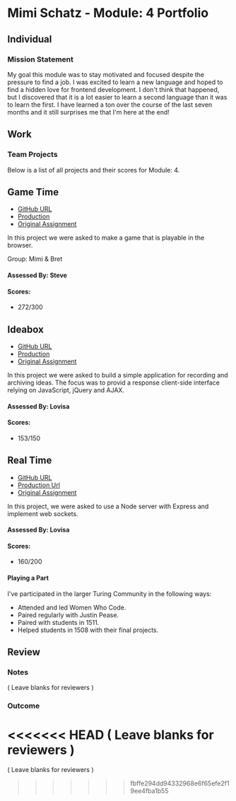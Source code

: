 # Mimi Schatz - Module: 4 Portfolio

## Individual

### Mission Statement

My goal this module was to stay motivated and focused despite the pressure to find a job. I was excited to learn a new language and hoped to find a hidden love for frontend development. I don't think that happened, but I discovered that it is a lot easier to learn a second language than it was to learn the first. I have learned a ton over the course of the last seven months and it still surprises me that I'm here at the end!

## Work

### Team Projects

Below is a list of all projects and their scores for Module: 4.

## Game Time

* [GitHub URL](https://github.com/mcschatz/breakout)
* [Production]( http://mcschatz.github.io/breakout)
* [Original Assignment](https://github.com/turingschool/lesson_plans/blob/master/ruby_04-apis_and_scalability/gametime_project.markdown)

In this project we were asked to make a game that is playable in the browser.

Group: Mimi & Bret

#### Assessed By: Steve

#### Scores:

* 272/300

## Ideabox

* [GitHub URL](https://github.com/mcschatz/ideabox.js)
* [Production](http://thoughtpour.herokuapp.com/)
* [Original Assignment](https://github.com/turingschool/curriculum/blob/master/source/projects/revenge_of_idea_box.markdown)

In this project we were asked to build a simple application for recording and archiving ideas. The focus was to provid a response client-side interface relying on JavaScript, jQuery and AJAX.

#### Assessed By: Lovisa

#### Scores:

* 153/150

## Real Time

* [GitHub URL](https://github.com/mcschatz/realtime)
* [Production Url](https://mysterious-inlet-1117.herokuapp.com/)
* [Original Assignment](https://github.com/turingschool/lesson_plans/blob/master/ruby_04-apis_and_scalability/real_time_applications_with_node.markdown)

In this project, we were asked to use a Node server with Express and implement web sockets.

#### Assessed By: Lovisa

#### Scores:

* 160/200

#### Playing a Part

I've participated in the larger Turing Community in the following ways:

* Attended and led Women Who Code.
* Paired regularly with Justin Pease.
* Paired with students in 1511.
* Helped students in 1508 with their final projects.

## Review

### Notes

( Leave blanks for reviewers )

### Outcome

<<<<<<< HEAD
( Leave blanks for reviewers )
=======
( Leave blanks for reviewers )
>>>>>>> fbffe294dd94332968e6f65efe2f19ee4fba1b55
